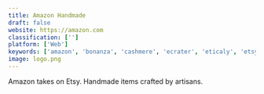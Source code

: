 ```yaml
---
title: Amazon Handmade
draft: false 
website: https://amazon.com
classification: ['']
platform: ['Web']
keywords: ['amazon', 'bonanza', 'cashmere', 'ecrater', 'eticaly', 'etsy', 'mercari', 'zibbet', 'ebay', 'ebid']
image: logo.png
---
```

Amazon takes on Etsy. Handmade items crafted by artisans.